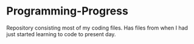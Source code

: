# Programming-Progress
Repository consisting most of my coding files.  Has files from when I had just started learning to code to present day.
